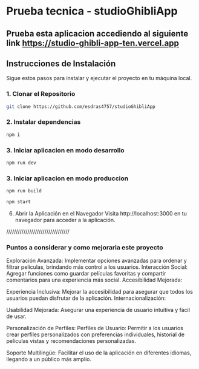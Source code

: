 # Prueba tecnica - studioGhibliApp 

## Prueba esta aplicacion accediendo al siguiente link https://studio-ghibli-app-ten.vercel.app

## Instrucciones de Instalación

Sigue estos pasos para instalar y ejecutar el proyecto en tu máquina local.

### 1. Clonar el Repositorio

```bash
git clone https://github.com/esdras4757/studioGhibliApp
```

### 2. Instalar dependencias

```bash
npm i
```

### 3. Iniciar aplicacion en modo desarrollo

```bash
npm run dev
```

### 3. Iniciar aplicacion en modo produccion

```bash
npm run build

npm start
```

6. Abrir la Aplicación en el Navegador
Visita http://localhost:3000 en tu navegador para acceder a la aplicación.

/////////////////////////////////

### Puntos a considerar y como mejoraria este proyecto

Exploración Avanzada: Implementar opciones avanzadas para ordenar y filtrar películas, brindando más control a los usuarios.
Interacción Social: Agregar funciones como guardar películas favoritas y compartir comentarios para una experiencia más social.
Accesibilidad Mejorada:

Experiencia Inclusiva: Mejorar la accesibilidad para asegurar que todos los usuarios puedan disfrutar de la aplicación.
Internacionalización:

Usabilidad Mejorada: Asegurar una experiencia de usuario intuitiva y fácil de usar.

Personalización de Perfiles: Perfiles de Usuario: Permitir a los usuarios crear perfiles personalizados con preferencias individuales, 
historial de películas vistas y recomendaciones personalizadas.

Soporte Multilingüe: Facilitar el uso de la aplicación en diferentes idiomas, llegando a un público más amplio.

